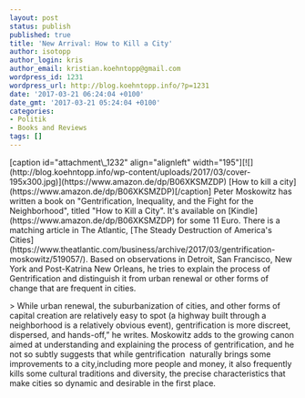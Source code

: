 ```yaml
---
layout: post
status: publish
published: true
title: 'New Arrival: How to Kill a City'
author: isotopp
author_login: kris
author_email: kristian.koehntopp@gmail.com
wordpress_id: 1231
wordpress_url: http://blog.koehntopp.info/?p=1231
date: '2017-03-21 06:24:04 +0100'
date_gmt: '2017-03-21 05:24:04 +0100'
categories:
- Politik
- Books and Reviews
tags: []
---
```

<p>[caption id="attachment\_1232" align="alignleft" width="195"][![](http://blog.koehntopp.info/wp-content/uploads/2017/03/cover-195x300.jpg)](https://www.amazon.de/dp/B06XKSMZDP) [How to kill a city](https://www.amazon.de/dp/B06XKSMZDP)[/caption] Peter Moskowitz has written a book on "Gentrification, Inequality, and the Fight for the Neighborhood", titled "How to Kill a City". It's available on [Kindle](https://www.amazon.de/dp/B06XKSMZDP)&nbsp;for some 11 Euro. There is a matching article in The Atlantic, [The Steady Destruction of America's Cities](https://www.theatlantic.com/business/archive/2017/03/gentrification-moskowitz/519057/). Based on observations in Detroit, San Francisco, New York and Post-Katrina New Orleans, he tries to explain the process of Gentrification and distinguish it from urban renewal or other forms of change that are frequent in cities.</p>
<p>> While urban renewal, the suburbanization of cities, and other forms of capital creation are relatively easy to spot (a highway built through a neighborhood is a relatively obvious event), gentrification is more discreet, dispersed, and hands-off,” he writes. Moskowitz adds to the growing canon aimed at understanding and explaining the process of gentrification, and he not so subtly suggests that while gentrification &nbsp;naturally brings some improvements to a city,including more people and money, it also frequently kills some cultural traditions and diversity, the precise characteristics that make cities so dynamic and desirable in the first place.</p>
